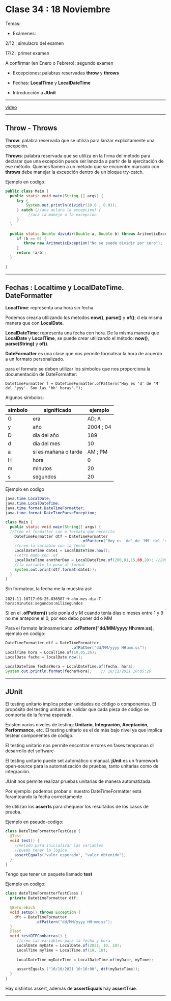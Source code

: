 #  Clase 34 : 18 Noviembre

Temas:

- Exámenes:

2/12 : simulacro del examen

17/2 : primer examen

A confirmar (en Enero o Febrero): segundo examen

- Excepciones: palabras reservadas **throw** y **throws**

- Fechas: **LocalTime** y **LocalDateTime**

- Introducción a **JUnit**

---

[video](https://www.youtube.com/watch?v=B-0PlyO5Tfw)

---

## Throw - Throws

**Throw**: palabra reservada que se utiliza para lanzar explicitamente una excepción.

**Throws**: palabra reservada que se utiliza en la firma del método para declarar que una excepción puede ser lanzada a partir de la ejercitación de ese método. Quienes llamen a un método que se encuentre marcado con **throws** debe manejar la excepción dentro de un bloque try-catch. 


Ejemplo en codigo:

```Java
public class Main {
  public static void main(String [] args) {
     try {
         System.out.println(dividir(10.0 , 0.0));
     } catch (//aca aclaro la excepcion) {
          //aca la manejo a la excepcion
     }    
  }
  
  public static Double dividir(Double a, Double b) throws AritmeticException {
     if (b == 0) {
        throw new AritmeticException("No se puede dividir por cero");
     }
     return (a/b);
  }
  
}
```

---

## Fechas :  Localtime y LocalDateTime. DateFormatter


**LocalTime**: representa una hora sin fecha. 

Podemos crearla utilizando los metodos **now()**, **parse()** y **of()**; d ela misma manera que con **LocalDate**.

**LocalDateTime**: representa una fecha con hora. De la misma manera que **LocalDate** y **LocalTime**, se puede crear utilizando el método: **now()**, **parse(String)** y **of()**.


**DateFormatter** es una clase que nos permite formatear la hora de acuerdo a un formato personalizado.

para el formato se deben utilizar los símbolos que nos proporciona la documentación de DateFormatter:

```DateTimeFormatter f = DateTimeFormatter.ofPattern("Hoy es 'd' de 'M' del 'yyy'. Son las 'hh' horas'.");```

Algunos símbolos:

| simbolo | significado | ejemplo |
| ------- | ----------- | ------- |
| G | era | AD; A |
| y | año | 2004 ; 04 |
| D | dia del año | 189 |
| d | dia del mes | 10 |
| a | si es mañana o tarde | AM ; PM |
| H | hora | 0 |
| m | minutos | 20 |
| s | segundos | 20 |


Ejemplo en codigo 

```Java
java.time.LocalDate;
java.time.LocalDateTime;
java.time.format.DateTimeFormatter;
java.time.format.DateTimeParseException;

class Main {
  public static void main(String[] args) {
  //Creo el formatter con e formato que necesito
    DateTimeFormatter dtf = DateTimeFormatter
                                 .ofPattern("Hoy es 'dd' de 'MM' del 'yyy'. Son las 'hh' horas'.");
    //creo la variable con la fecha
    LocalDateTime date1 = LocalDateTime.now();
    //otro modo con .of
    LocalDateTime anotherDay = LocalDateTime.of(200,01,15,08,20); //2000-01-15T08:20
    //la variable la paso al format
    System.out.print(dtf.format(date1));
  }
}
```

Sin formatear, la fecha me la muestra así:

```2021-11-18T17:06:25.036587``` -> ```año-mes-dia-T-hora:minutos:segundos:milisegundos```

Si en el **.ofPattern()** solo ponía d y M cuando tenia días o meses entre 1 y 9 no me antepone el 0, por eso debo poner dd o MM

Para el formato latinoamericano **.ofPattern("dd/MM/yyyy Hh:mm:ss)**, ejemplo en codigo:

```Java
DateTimeFormatter dtf = DateTimeFormatter
                             .ofPatter("dd/MM/yyyy HH:mm:ss");
LocalTime hora = LocalTime.of(10,05,26);
LocalDate fache = localDate.now();

LocalDateTime fechaYHora = LocalDateTime.of(fecha, hora);
System.out.println.format(fechaYHora);    // 18/11/2021 10:05:26
```

---

## JUnit

El testing unitario implica probar unidades de código o componentes. El propósito del testing unitario es validar que cada pieza de código se comporta de la forma esperada.

Existen varios niveles de testing: **Unitario**, **Integración**, **Aceptación**, **Performance**, etc. El testing unitario es el de más bajo nivel ya que implica testear componentes de código.

El testing unitario nos permite encontrar errores en fases tempranas dl desarrollo del software-

El testing unitario puede set automático o manual. **jUnit** es un framework open-source para la automatización de pruebas, tanto unitarias como de integración.


JUnit nos permite realizar pruebas unitarias de manera automatizada.

Por ejemplo: podemos probar si nuestro DateTimeFormatter está foramteando la fecha correctamente

Se utilizan los **asserts** para chequear los resultados de los casos de prueba.


Ejemplo en pseudo-codigo:

```Java
class DateTimeFormatterTestCase {
  @Test
  void test() {
    //metodo para inicializar las variables
    //puedo tener la lógica
    assertEquals("valor esperado", "valor obtenido");
  }
}
```

Tengo que tener un paquete llamado **test**


Ejemplo en codigo:

```Java
class dateTimeFormatterTestClass {
  private DatetimeFormatter dtf;
  
  @BeforeEach
  void setUp() throws Exception {
    dft = DateTimeFormatter
             .ofPattern("dd/MM/yyyy HH:mm:ss");   
  }
  @Test
  void testDTFConbarras() {
     //creo las variables para la fecha y hora
     LocalDate myDate = LocalDate.of(2021, 10, 10);
     LocalTime myTime = LocalTime.of(10, 10);
    
     LocalDateTime myDateTime = LocalDateTime.of(myDate, myTime);
    
     assertEquals.("10/10/2021 10:10:00", dtf(myDateTime));
  }
}
```


Hay distintos assert, además de **assertEquals** hay **assertTrue**.

---
